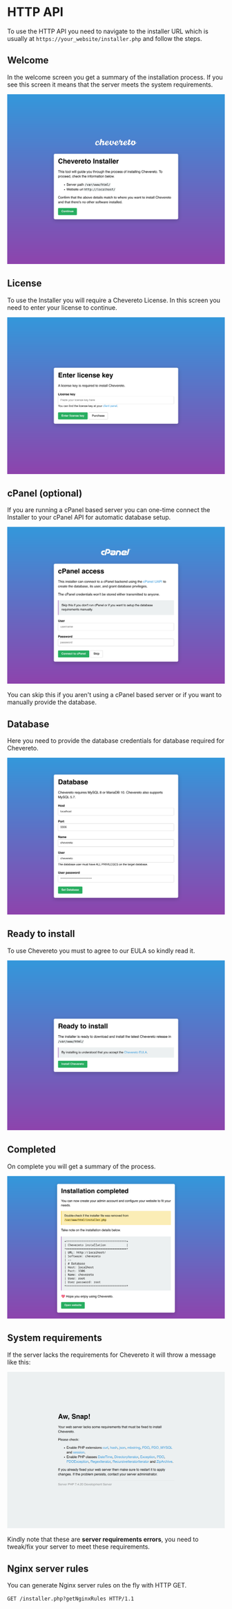 # HTTP API

To use the HTTP API you need to navigate to the installer URL which is usually at `https://your_website/installer.php` and follow the steps.

## Welcome

In the welcome screen you get a summary of the installation process. If you see this screen it means that the server meets the system requirements.

![welcome](src/welcome.png)

## License

To use the Installer you will require a Chevereto License. In this screen you need to enter your license to continue.

![license](src/license.png)

## cPanel (optional)

If you are running a cPanel based server you can one-time connect the Installer to your cPanel API for automatic database setup.

![cpanel](src/cpanel.png)

You can skip this if you aren't using a cPanel based server or if you want to manually provide the database.

## Database

Here you need to provide the database credentials for database required for Chevereto.

![database](src/database.png)

## Ready to install

To use Chevereto you must to agree to our EULA so kindly read it.

![ready](src/ready.png)

## Completed

On complete you will get a summary of the process.

![completed](src/completed.png)

## System requirements

If the server lacks the requirements for Chevereto it will throw a message like this:

![requirements](src/requirements.png)

Kindly note that these are **server requirements errors**, you need to tweak/fix your server to meet these requirements.

## Nginx server rules

You can generate Nginx server rules on the fly with HTTP GET.

```text
GET /installer.php?getNginxRules HTTP/1.1
```
